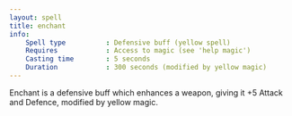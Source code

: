```yaml
---
layout: spell
title: enchant
info:
    Spell type          : Defensive buff (yellow spell)
    Requires            : Access to magic (see 'help magic')
    Casting time        : 5 seconds
    Duration            : 300 seconds (modified by yellow magic)
---
```


Enchant is a defensive buff which enhances a weapon, giving it +5 Attack and 
Defence, modified by yellow magic.
